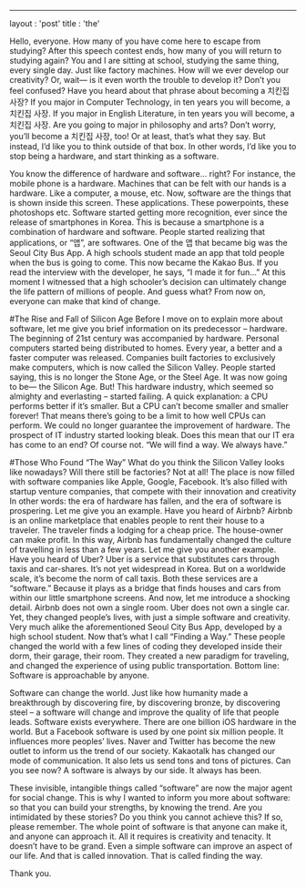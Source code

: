 ---
layout : 'post'
title : 'the'

Hello, everyone.
How many of you have come here to escape from studying? After this speech contest ends, how many of you will return to studying again? You and I are sitting at school, studying the same thing, every single day. Just like factory machines. How will we ever develop our creativity? Or, wait— is it even worth the trouble to develop it? Don’t you feel confused? 
Have you heard about that phrase about becoming a 치킨집 사장? If you major in Computer Technology, in ten years you will become, a 치킨집 사장. If you major in English Literature, in ten years you will become, a 치킨집 사장. Are you going to major in philosophy and arts? Don’t worry, you’ll become a 치킨집 사장, too!
Or at least, that’s what they say. But instead, I’d like you to think outside of that box. In other words, I’d like you to stop being a hardware, and start thinking as a software. 

You know the difference of hardware and software… right? For instance, the mobile phone is a hardware. Machines that can be felt with our hands is a hardware. Like a computer, a mouse, etc. Now, software are the things that is shown inside this screen. These applications. These powerpoints, these photoshops etc. 
Software started getting more recognition, ever since the release of smartphones in Korea. This is because a smartphone is a combination of hardware and software. People started realizing that applications, or “앱”, are softwares.
One of the 앱 that became big was the Seoul City Bus App. A high schools student made an app that told people when the bus is going to come. This now became the Kakao Bus. If you read the interview with the developer, he says, “I made it for fun…” At this moment I witnessed that a high schooler’s decision can ultimately change the life pattern of millions of people. And guess what? From now on, everyone can make that kind of change. 

#The Rise and Fall of Silicon Age
Before I move on to explain more about software, let me give you brief information on its predecessor – hardware. The beginning of 21st century was accompanied by hardware. Personal computers started being distributed to homes. Every year, a better and a faster computer was released. Companies built factories to exclusively make computers, which is now called the Silicon Valley. People started saying, this is no longer the Stone Age, or the Steel Age. It was now going to be— the Silicon Age.
But! This hardware industry, which seemed so almighty and everlasting – started failing. A quick explanation: a CPU performs better if it’s smaller. But a CPU can’t become smaller and smaller forever! That means there’s going to be a limit to how well CPUs can perform. We could no longer guarantee the improvement of hardware. The prospect of IT industry started looking bleak. Does this mean that our IT era has come to an end? Of course not. 
“We will find a way. We always have.”

#Those Who Found “The Way”
What do you think the Silicon Valley looks like nowadays? Will there still be factories? Not at all! The place is now filled with software companies like Apple, Google, Facebook. It’s also filled with startup venture companies, that compete with their innovation and creativity In other words: the era of hardware has fallen, and the era of software is prospering.
Let me give you an example. Have you heard of Airbnb? Airbnb is an online marketplace that enables people to rent their house to a traveler. The traveler finds a lodging for a cheap price. The house-owner can make profit. In this way, Airbnb has fundamentally changed the culture of travelling in less than a few years. 
Let me give you another example. Have you heard of Uber? Uber is a service that substitutes cars through taxis and car-shares. It’s not yet widespread in Korea. But on a worldwide scale, it’s become the norm of call taxis.
Both these services are a “software.” Because it plays as a bridge that finds houses and cars from within our little smartphone screens. And now, let me introduce a shocking detail.
Airbnb does not own a single room.
Uber does not own a single car. 
Yet, they changed people’s lives, with just a simple software and creativity. Very much alike the aforementioned Seoul City Bus App, developed by a high school student. Now that’s what I call “Finding a Way.” These people changed the world with a few lines of coding they developed inside their dorm, their garage, their room. They created a new paradigm for traveling, and changed the experience of using public transportation. Bottom line: Software is approachable by anyone.

Software can change the world. Just like how humanity made a breakthrough by discovering fire, by discovering bronze, by discovering steel – a software will change and improve the quality of life that people leads. 
Software exists everywhere. There are one billion iOS hardware in the world. But a Facebook software is used by one point six million people. It influences more peoples’ lives. Naver and Twitter has become the new outlet to inform us the trend of our society. Kakaotalk has changed our mode of communication. It also lets us send tons and tons of pictures. 
Can you see now? A software is always by our side. It always has been.

These invisible, intangible things called “software” are now the major agent for social change. This is why I wanted to inform you more about software: so that you can build your strengths, by knowing the trend.
Are you intimidated by these stories? Do you think you cannot achieve this? If so, please remember. The whole point of software is that anyone can make it, and anyone can approach it. All it requires is creativity and tenacity. It doesn’t have to be grand. Even a simple software can improve an aspect of our life. And that is called innovation. That is called finding the way.

Thank you.


